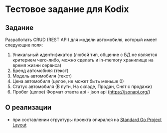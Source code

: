 # Тестовое задание для Kodix
## Задание
Разработать CRUD (REST API) для модели автомобиля, который имеет следующие поля:
1. Уникальный идентификатор (любой тип, общение с БД не является критерием чего-либо, можно сделать и in-memory хранилище на время жизни сервиса)
2. Бренд автомобиля (текст)
3. Модель автомобиля (текст)
4. Цена автомобиля (целое, не может быть меньше 0)
5. Статус автомобиля (В пути, На складе, Продан, Снят с продажи)
6. Пробег (целое)
Формат ответа api - json api (https://jsonapi.org/) 

## О реализации
* при составлении структуры проекта опирался на [Standard Go Project Layout](https://github.com/golang-standards/project-layout)